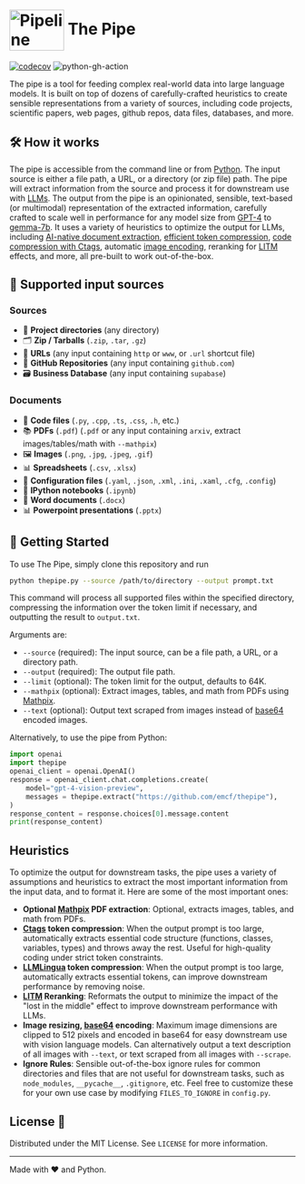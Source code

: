# <img src="https://rpnutzemutbrumczwvue.supabase.co/storage/v1/object/public/assets/pipeline_small%20(1).png" alt="Pipeline Illustration" style="width:96px; height:72px; vertical-align:middle;"> The Pipe

[![codecov](https://codecov.io/gh/emcf/thepipe/graph/badge.svg?token=KHD1PDOSHF)](https://codecov.io/gh/emcf/thepipe) ![python-gh-action](https://github.com/emcf/thepipe/actions/workflows/python-ci.yml/badge.svg)

The pipe is a tool for feeding complex real-world data into large language models. It is built on top of dozens of carefully-crafted heuristics to create sensible representations from a variety of sources, including code projects, scientific papers, web pages, github repos, data files, databases, and more.

## 🛠️ How it works 

The pipe is accessible from the command line or from [Python](https://www.python.org/downloads/). The input source is either a file path, a URL, or a directory (or zip file) path. The pipe will extract information from the source and process it for downstream use with [LLMs](https://en.wikipedia.org/wiki/Large_language_model). The output from the pipe is an opinionated, sensible, text-based (or multimodal) representation of the extracted information, carefully crafted to scale well in performance for any model size from [GPT-4](https://openai.com/gpt-4) to [gemma-7b](https://huggingface.co/google/gemma-7b). It uses a variety of heuristics to optimize the output for LLMs, including [AI-native document extraction](https://docs.mathpix.com/#process-a-pdf), [efficient token compression](https://arxiv.org/abs/2403.12968), [code compression with Ctags](https://en.wikipedia.org/wiki/Ctags), automatic [image encoding](https://en.wikipedia.org/wiki/Base64), reranking for [LITM](https://arxiv.org/abs/2307.03172) effects, and more, all pre-built to work out-of-the-box.

## 📂 Supported input sources

### Sources
- 📁 **Project directories** (any directory)
- 🗂️ **Zip / Tarballs** (`.zip`, `.tar`, `.gz`)
- 🔗 **URLs** (any input containing `http` or `www`, or `.url` shortcut file)
- 🐙 **GitHub Repositories** (any input containing `github.com`)
- 🗃️ **Business Database** (any input containing `supabase`)

### Documents
- 📜 **Code files** (`.py`, `.cpp`, `.ts`, `.css`, `.h`, etc.)
- 📚 **PDFs** (`.pdf`) (`.pdf` or any input containing `arxiv`, extract images/tables/math with `--mathpix`)
- 🖼️ **Images** (`.png`, `.jpg`, `.jpeg`, `.gif`)
- 📊 **Spreadsheets** (`.csv`, `.xlsx`)
- 📜 **Configuration files** (`.yaml`, `.json`, `.xml`, `.ini`, `.xaml`, `.cfg`, `.config`)
- 📓 **IPython notebooks** (`.ipynb`)
- 📝 **Word documents** (`.docx`)
- 📊 **Powerpoint presentations** (`.pptx`)



## 🚀 Getting Started

To use The Pipe, simply clone this repository and run

```bash
python thepipe.py --source /path/to/directory --output prompt.txt
```

This command will process all supported files within the specified directory, compressing the information over the token limit if necessary, and outputting the result to `output.txt`.

Arguments are:
- `--source` (required): The input source, can be a file path, a URL, or a directory path.
- `--output` (required): The output file path.
- `--limit` (optional): The token limit for the output, defaults to 64K.
- `--mathpix` (optional): Extract images, tables, and math from PDFs using [Mathpix](https://docs.mathpix.com/#process-a-pdf).
- `--text` (optional): Output text scraped from images instead of [base64](https://en.wikipedia.org/wiki/Base64) encoded images.

Alternatively, to use the pipe from Python:

```python
import openai
import thepipe
openai_client = openai.OpenAI()
response = openai_client.chat.completions.create(
    model="gpt-4-vision-preview",
    messages = thepipe.extract("https://github.com/emcf/thepipe"),
)
response_content = response.choices[0].message.content
print(response_content)
```

## Heuristics

To optimize the output for downstream tasks, the pipe uses a variety of assumptions and heuristics to extract the most important information from the input data, and to format it. Here are some of the most important ones:
- **Optional [Mathpix](https://docs.mathpix.com/#process-a-pdf) PDF extraction**: Optional, extracts images, tables, and math from PDFs.
- **[Ctags](https://en.wikipedia.org/wiki/Ctags) token compression**: When the output prompt is too large, automatically extracts essential code structure (functions, classes, variables, types) and throws away the rest. Useful for high-quality coding under strict token constraints.
- **[LLMLingua](https://arxiv.org/abs/2403.12968) token compression**: When the output prompt is too large, automatically extracts essential tokens, can improve downstream performance by removing noise.
- **[LITM](https://arxiv.org/abs/2307.03172) Reranking**: Reformats the output to minimize the impact of the "lost in the middle" effect to improve downstream performance with LLMs.
- **Image resizing, [base64](https://en.wikipedia.org/wiki/Base64) encoding**: Maximum image dimensions are clipped to 512 pixels and encoded in base64 for easy downstream use with vision language models. Can alternatively output a text description of all images with `--text`, or text scraped from all images with `--scrape`.
- **Ignore Rules**: Sensible out-of-the-box ignore rules for common directories and files that are not useful for downstream tasks, such as `node_modules`, `__pycache__`, `.gitignore`, etc. Feel free to customize these for your own use case by modifying `FILES_TO_IGNORE` in `config.py`.

## License 📜

Distributed under the MIT License. See `LICENSE` for more information.

---

Made with ❤️ and Python.